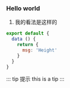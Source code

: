 ### Hello world
1. 我的看法是这样的

```js
export default {
  data () {
    return {
      msg: 'Height'
    }
  }
}

```

::: tip 提示
this is a tip
:::